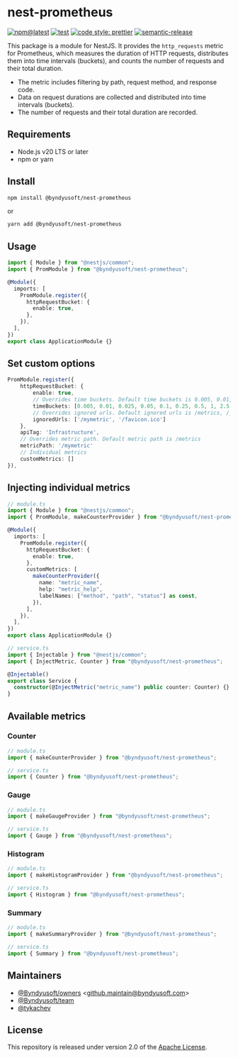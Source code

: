 # nest-prometheus

[![npm@latest](https://img.shields.io/npm/v/@byndyusoft/nest-prometheus/latest.svg)](https://www.npmjs.com/package/@byndyusoft/nest-prometheus)
[![test](https://github.com/Byndyusoft/nest-prometheus/actions/workflows/test.yaml/badge.svg?branch=master)](https://github.com/Byndyusoft/nest-prometheus/actions/workflows/test.yaml)
[![code style: prettier](https://img.shields.io/badge/code_style-prettier-ff69b4.svg)](https://github.com/prettier/prettier)
[![semantic-release](https://img.shields.io/badge/%20%20%F0%9F%93%A6%F0%9F%9A%80-semantic--release-e10079.svg)](https://github.com/semantic-release/semantic-release)

This package is a module for NestJS.
It provides the `http_requests` metric for Prometheus, which measures the duration of HTTP requests, distributes them into time intervals (buckets), and counts the number of requests and their total duration.

- The metric includes filtering by path, request method, and response code.
- Data on request durations are collected and distributed into time intervals (buckets).
- The number of requests and their total duration are recorded.

## Requirements

- Node.js v20 LTS or later
- npm or yarn

## Install

```bash
npm install @byndyusoft/nest-prometheus
```

or

```bash
yarn add @byndyusoft/nest-prometheus
```

## Usage

```typescript
import { Module } from "@nestjs/common";
import { PromModule } from "@byndyusoft/nest-prometheus";

@Module({
  imports: [
    PromModule.register({
      httpRequestBucket: {
        enable: true,
      },
    }),
  ],
})
export class ApplicationModule {}
```

## Set custom options

```typescript
PromModule.register({
    httpRequestBucket: {
        enable: true,
        // Overrides time buckets. Default time buckets is 0.005, 0.01, 0.025, 0.05, 0.1, 0.25, 0.5, 1, 2.5, 10
        timeBuckets: [0.005, 0.01, 0.025, 0.05, 0.1, 0.25, 0.5, 1, 2.5, 10],
        // Overrides ignored urls. Default ignored urls is /metrics, /_readiness, /_healthz, /favicon.ico
        ignoredUrls: ['/mymetric', '/favicon.ico']
    },
    apiTag: 'Infrastructure',
    // Overrides metric path. Default metric path is /metrics
    metricPath: '/mymetric'
    // Individual metrics
    customMetrics: []
}),
```

## Injecting individual metrics

```typescript
// module.ts
import { Module } from "@nestjs/common";
import { PromModule, makeCounterProvider } from "@byndyusoft/nest-prometheus";

@Module({
  imports: [
    PromModule.register({
      httpRequestBucket: {
        enable: true,
      },
      customMetrics: [
        makeCounterProvider({
          name: "metric_name",
          help: "metric_help",
          labelNames: ["method", "path", "status"] as const,
        }),
      ],
    }),
  ],
})
export class ApplicationModule {}
```

```typescript
// service.ts
import { Injectable } from "@nestjs/common";
import { InjectMetric, Counter } from "@byndyusoft/nest-prometheus";

@Injectable()
export class Service {
  constructor(@InjectMetric("metric_name") public counter: Counter) {}
}
```

## Available metrics

### Counter

```typescript
// module.ts
import { makeCounterProvider } from "@byndyusoft/nest-prometheus";
```

```typescript
// service.ts
import { Counter } from "@byndyusoft/nest-prometheus";
```

### Gauge

```typescript
// module.ts
import { makeGaugeProvider } from "@byndyusoft/nest-prometheus";
```

```typescript
// service.ts
import { Gauge } from "@byndyusoft/nest-prometheus";
```

### Histogram

```typescript
// module.ts
import { makeHistogramProvider } from "@byndyusoft/nest-prometheus";
```

```typescript
// service.ts
import { Histogram } from "@byndyusoft/nest-prometheus";
```

### Summary

```typescript
// module.ts
import { makeSummaryProvider } from "@byndyusoft/nest-prometheus";
```

```typescript
// service.ts
import { Summary } from "@byndyusoft/nest-prometheus";
```

## Maintainers

- [@Byndyusoft/owners](https://github.com/orgs/Byndyusoft/teams/owners) <<github.maintain@byndyusoft.com>>
- [@Byndyusoft/team](https://github.com/orgs/Byndyusoft/teams/team)
- [@tykachev](https://github.com/tykachev)

## License

This repository is released under version 2.0 of the
[Apache License](https://www.apache.org/licenses/LICENSE-2.0).
